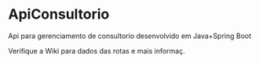 # ApiConsultorio
Api para gerenciamento de consultorio desenvolvido em Java+Spring Boot

Verifique a Wiki para dados das rotas e mais informaç.
